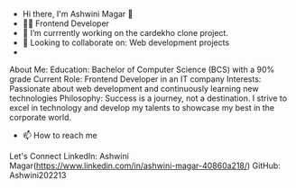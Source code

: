 - Hi there, I'm Ashwini Magar 👋
- 👩‍💻 Frontend Developer
- 🌱 I’m currrently working on the cardekho clone project.
- 💞️ Looking to collaborate on: Web development projects
- 
About Me:
Education: Bachelor of Computer Science (BCS) with a 90% grade
Current Role: Frontend Developer in an IT company
Interests: Passionate about web development and continuously learning new technologies
Philosophy: Success is a journey, not a destination. I strive to excel in technology and develop my talents to showcase my best in the corporate world.

- 📫 How to reach me 

Let's Connect
LinkedIn: Ashwini Magar(https://www.linkedin.com/in/ashwini-magar-40860a218/)
GitHub: Ashwini202213


<!---
Ashwini202213/Ashwini202213 is a ✨ special ✨ repository because its `README.md` (this file) appears on your GitHub profile.
You can click the Preview link to take a look at your changes.
--->
